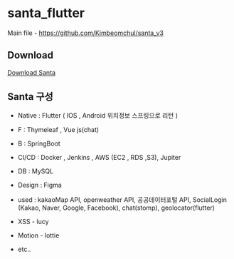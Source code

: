 # santa_flutter
Main file - https://github.com/Kimbeomchul/santa_v3

## Download
[Download Santa](https://play.google.com/store/apps/details?id=com.mozzi.santa_community)

## Santa 구성

- Native : Flutter ( IOS , Android 위치정보 스프링으로 리턴 ) 

- F : Thymeleaf , Vue js(chat) 

- B : SpringBoot 

- CI/CD : Docker , Jenkins , AWS (EC2 , RDS ,S3), Jupiter

- DB : MySQL

- Design : Figma 

- used : kakaoMap API, openweather API, 공공데이터포털 API, SocialLogin (Kakao, Naver, Google, Facebook), chat(stomp), geolocator(flutter)
- XSS - lucy 
- Motion - lottie
- etc..
